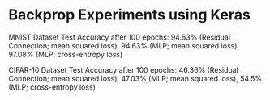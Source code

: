 # Backprop Experiments using Keras
MNIST Dataset Test Accuracy after 100 epochs: 94.63% (Residual Connection; mean squared loss), 94.63% (MLP; mean squared loss), 97.08% (MLP; cross-entropy loss) 

CIFAR-10 Dataset Test Accuracy after 100 epochs: 46.36% (Residual Connection; mean squared loss), 47.03% (MLP; mean squared loss), 54.5% (MLP; cross-entropy loss) 
